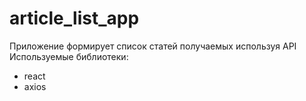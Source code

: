 # article_list_app


Приложение формирует список статей получаемых используя API </br>
Используемые библиотеки:
* react
* axios
